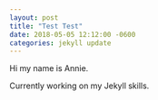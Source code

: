 ```yaml
---
layout: post
title: "Test Test"
date: 2018-05-05 12:12:00 -0600
categories: jekyll update
---
```


Hi my name is Annie. 

Currently working on my Jekyll skills.